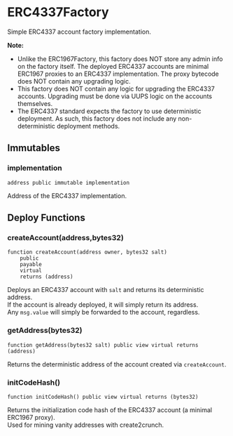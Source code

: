 # ERC4337Factory

Simple ERC4337 account factory implementation.


<b>Note:</b>

- Unlike the ERC1967Factory, this factory does NOT store any admin info on the factory itself.
The deployed ERC4337 accounts are minimal ERC1967 proxies to an ERC4337 implementation.
The proxy bytecode does NOT contain any upgrading logic.
- This factory does NOT contain any logic for upgrading the ERC4337 accounts.
Upgrading must be done via UUPS logic on the accounts themselves.
- The ERC4337 standard expects the factory to use deterministic deployment.
As such, this factory does not include any non-deterministic deployment methods.



<!-- customintro:start --><!-- customintro:end -->

## Immutables

### implementation

```solidity
address public immutable implementation
```

Address of the ERC4337 implementation.

## Deploy Functions

### createAccount(address,bytes32)

```solidity
function createAccount(address owner, bytes32 salt)
    public
    payable
    virtual
    returns (address)
```

Deploys an ERC4337 account with `salt` and returns its deterministic address.   
If the account is already deployed, it will simply return its address.   
Any `msg.value` will simply be forwarded to the account, regardless.

### getAddress(bytes32)

```solidity
function getAddress(bytes32 salt) public view virtual returns (address)
```

Returns the deterministic address of the account created via `createAccount`.

### initCodeHash()

```solidity
function initCodeHash() public view virtual returns (bytes32)
```

Returns the initialization code hash of the ERC4337 account (a minimal ERC1967 proxy).   
Used for mining vanity addresses with create2crunch.